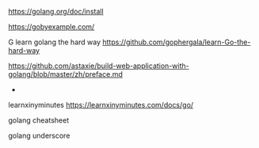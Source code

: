
https://golang.org/doc/install

https://gobyexample.com/

G learn golang the hard way
https://github.com/gophergala/learn-Go-the-hard-way

https://github.com/astaxie/build-web-application-with-golang/blob/master/zh/preface.md

-

learnxinyminutes
https://learnxinyminutes.com/docs/go/

golang cheatsheet

golang underscore

